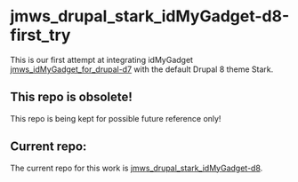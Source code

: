 # jmws_drupal_stark_idMyGadget-d8-first_try

This is our first attempt at integrating idMyGadget [jmws_idMyGadget_for_drupal-d7](https://github.com/tomwhartung/jmws_idMyGadget_for_drupal-d8) with the default Drupal 8 theme Stark.

## This repo is obsolete!

This repo is being kept for possible future reference only!

## Current repo:

The current repo for this work is [jmws_drupal_stark_idMyGadget-d8](https://github.com/tomwhartung/jmws_drupal_stark_idMyGadget-d8).


